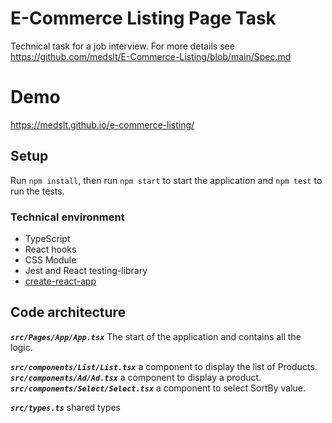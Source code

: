 # E-Commerce Listing Page Task
Technical task for a job interview. For more details see https://github.com/medslt/E-Commerce-Listing/blob/main/Spec.md

# Demo
https://medslt.github.io/e-commerce-listing/
## Setup
Run `npm install`, then run `npm start` to start the application and `npm test` to run the tests.


### Technical environment
- TypeScript
- React hooks
- CSS Module
- Jest and React testing-library
- [create-react-app](https://create-react-app.dev/)

## Code architecture

***`src/Pages/App/App.tsx`*** The start of the application and contains all the logic.

***`src/components/List/List.tsx`*** a component to display the list of Products.   
***`src/components/Ad/Ad.tsx`*** a component to display a product.   
***`src/components/Select/Select.tsx`*** a component to select SortBy value. 

***`src/types.ts`*** shared types 
